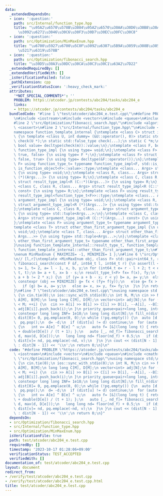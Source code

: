 ```yaml
---
data:
  _extendedDependsOn:
  - icon: ':question:'
    path: src/Internal/function_type.hpp
    title: "\u95A2\u6570\u578B\u3084\u95A2\u6570\u30AA\u30D6\u30B8\u30A7\u30AF\u30C8\
      \u3092\u6271\u3046\u30C6\u30F3\u30D7\u30EC\u30FC\u30C8"
  - icon: ':question:'
    path: src/Optimization/MinMaxEnum.hpp
    title: "\u6700\u5927\u6700\u5C0F\u3092\u6307\u5B9A\u3059\u308B\u305F\u3081\u306E\
      \u5217\u6319\u578B"
  - icon: ':question:'
    path: src/Optimization/fibonacci_search.hpp
    title: "\u30D5\u30A3\u30DC\u30CA\u30C3\u30C1\u63A2\u7D22"
  _extendedRequiredBy: []
  _extendedVerifiedWith: []
  _isVerificationFailed: false
  _pathExtension: cpp
  _verificationStatusIcon: ':heavy_check_mark:'
  attributes:
    '*NOT_SPECIAL_COMMENTS*': ''
    PROBLEM: https://atcoder.jp/contests/abc204/tasks/abc204_e
    links:
    - https://atcoder.jp/contests/abc204/tasks/abc204_e
  bundledCode: "#line 1 \"test/atcoder/abc204_e.test.cpp\"\n#define PROBLEM \"https://atcoder.jp/contests/abc204/tasks/abc204_e\"\
    \n#include <iostream>\n#include <vector>\n#include <queue>\n#include <cmath>\n\
    #line 2 \"src/Optimization/fibonacci_search.hpp\"\n#include <algorithm>\n#include\
    \ <cassert>\n#line 2 \"src/Internal/function_type.hpp\"\n#include <type_traits>\n\
    namespace function_template_internal {\ntemplate <class C> struct is_function_object\
    \ {\n template <class U, int dummy= (&U::operator(), 0)> static std::true_type\
    \ check(U *);\n static std::false_type check(...);\n static C *m;\n static constexpr\
    \ bool value= decltype(check(m))::value;\n};\ntemplate <class F, bool, bool> struct\
    \ function_type_impl {\n using type= void;\n};\ntemplate <class F> struct function_type_impl<F,\
    \ true, false> {\n using type= F *;\n};\ntemplate <class F> struct function_type_impl<F,\
    \ false, true> {\n using type= decltype(&F::operator());\n};\ntemplate <class\
    \ F> using function_type_t= typename function_type_impl<F, std::is_function_v<F>,\
    \ is_function_object<F>::value>::type;\ntemplate <class... Args> struct result_type_impl\
    \ {\n using type= void;\n};\ntemplate <class R, class... Args> struct result_type_impl<R\
    \ (*)(Args...)> {\n using type= R;\n};\ntemplate <class C, class R, class... Args>\
    \ struct result_type_impl<R (C::*)(Args...)> {\n using type= R;\n};\ntemplate\
    \ <class C, class R, class... Args> struct result_type_impl<R (C::*)(Args...)\
    \ const> {\n using type= R;\n};\ntemplate <class F> using result_type_t= typename\
    \ result_type_impl<function_type_t<F>>::type;\ntemplate <class... Args> struct\
    \ argument_type_impl {\n using type= void;\n};\ntemplate <class R, class... Args>\
    \ struct argument_type_impl<R (*)(Args...)> {\n using type= std::tuple<Args...>;\n\
    };\ntemplate <class C, class R, class... Args> struct argument_type_impl<R (C::*)(Args...)>\
    \ {\n using type= std::tuple<Args...>;\n};\ntemplate <class C, class R, class...\
    \ Args> struct argument_type_impl<R (C::*)(Args...) const> {\n using type= std::tuple<Args...>;\n\
    };\ntemplate <class F> using argument_type_t= typename argument_type_impl<function_type_t<F>>::type;\n\
    template <class T> struct other_than_first_argument_type_impl {\n using type=\
    \ void;\n};\ntemplate <class T, class... Args> struct other_than_first_argument_type_impl<std::tuple<T,\
    \ Args...>> {\n using type= std::tuple<Args...>;\n};\ntemplate <class T> using\
    \ other_than_first_argument_type_t= typename other_than_first_argument_type_impl<T>::type;\n\
    }\nusing function_template_internal::result_type_t, function_template_internal::argument_type_t,\
    \ function_template_internal::other_than_first_argument_type_t;\n#line 2 \"src/Optimization/MinMaxEnum.hpp\"\
    \nenum MinMaxEnum { MAXIMIZE= -1, MINIMIZE= 1 };\n#line 6 \"src/Optimization/fibonacci_search.hpp\"\
    \n// [l,r]\ntemplate <MinMaxEnum obj, class F> std::pair<int64_t, result_type_t<F>>\
    \ fibonacci_search(const F &f, int64_t l, int64_t r) {\n assert(l <= r);\n int64_t\
    \ s= 1, t= 2, a= l - 1, x, b, y;\n for (int64_t e= r - l + 2; t < e;) std::swap(s+=\
    \ t, t);\n b= a + t, x= b - s;\n result_type_t<F> fx= f(x), fy;\n for (bool g;\
    \ a + b != 2 * x;) {\n  if (y= a + b - x; r < y) b= a, a= y;\n  else {\n   if\
    \ constexpr (obj == MINIMIZE) g= fx < (fy= f(y));\n   else g= fx > (fy= f(y));\n\
    \   if (g) b= a, a= y;\n   else a= x, x= y, fx= fy;\n  }\n }\n return {x, fx};\n\
    }\n#line 7 \"test/atcoder/abc204_e.test.cpp\"\nusing namespace std;\nsigned main()\
    \ {\n cin.tie(0);\n ios::sync_with_stdio(0);\n int N, M;\n cin >> N >> M;\n int\
    \ A[M], B[M];\n long long C[M], D[M];\n vector<int> adj[N];\n for (int i= 0; i\
    \ < M; ++i) {\n  cin >> A[i] >> B[i] >> C[i] >> D[i], --A[i], --B[i];\n  adj[A[i]].push_back(i),\
    \ adj[B[i]].push_back(i);\n }\n priority_queue<pair<long long, int>> pq;\n static\
    \ constexpr long long INF= 1e18;\n long long dist[N];\n fill_n(dist, N, INF);\n\
    \ dist[0]= 0, pq.emplace(0, 0);\n while (!pq.empty()) {\n  auto [d, u]= pq.top();\n\
    \  pq.pop();\n  d= -d;\n  if (dist[u] != d) continue;\n  for (auto e: adj[u])\
    \ {\n   int v= A[e] ^ B[e] ^ u;\n   auto f= [&](long long t) { return t + C[e]\
    \ + double(D[e]) / (t + 1); };\n   auto [_, nd_f]= fibonacci_search<MINIMIZE>(f,\
    \ d, max(d, D[e]));\n   long long nd= floor(nd_f) + 0.5;\n   if (dist[v] > nd)\
    \ dist[v]= nd, pq.emplace(-nd, v);\n  }\n }\n cout << (dist[N - 1] == INF ? -1\
    \ : dist[N - 1]) << '\\n';\n return 0;\n}\n"
  code: "#define PROBLEM \"https://atcoder.jp/contests/abc204/tasks/abc204_e\"\n#include\
    \ <iostream>\n#include <vector>\n#include <queue>\n#include <cmath>\n#include\
    \ \"src/Optimization/fibonacci_search.hpp\"\nusing namespace std;\nsigned main()\
    \ {\n cin.tie(0);\n ios::sync_with_stdio(0);\n int N, M;\n cin >> N >> M;\n int\
    \ A[M], B[M];\n long long C[M], D[M];\n vector<int> adj[N];\n for (int i= 0; i\
    \ < M; ++i) {\n  cin >> A[i] >> B[i] >> C[i] >> D[i], --A[i], --B[i];\n  adj[A[i]].push_back(i),\
    \ adj[B[i]].push_back(i);\n }\n priority_queue<pair<long long, int>> pq;\n static\
    \ constexpr long long INF= 1e18;\n long long dist[N];\n fill_n(dist, N, INF);\n\
    \ dist[0]= 0, pq.emplace(0, 0);\n while (!pq.empty()) {\n  auto [d, u]= pq.top();\n\
    \  pq.pop();\n  d= -d;\n  if (dist[u] != d) continue;\n  for (auto e: adj[u])\
    \ {\n   int v= A[e] ^ B[e] ^ u;\n   auto f= [&](long long t) { return t + C[e]\
    \ + double(D[e]) / (t + 1); };\n   auto [_, nd_f]= fibonacci_search<MINIMIZE>(f,\
    \ d, max(d, D[e]));\n   long long nd= floor(nd_f) + 0.5;\n   if (dist[v] > nd)\
    \ dist[v]= nd, pq.emplace(-nd, v);\n  }\n }\n cout << (dist[N - 1] == INF ? -1\
    \ : dist[N - 1]) << '\\n';\n return 0;\n}"
  dependsOn:
  - src/Optimization/fibonacci_search.hpp
  - src/Internal/function_type.hpp
  - src/Optimization/MinMaxEnum.hpp
  isVerificationFile: true
  path: test/atcoder/abc204_e.test.cpp
  requiredBy: []
  timestamp: '2023-10-17 01:28:06+09:00'
  verificationStatus: TEST_ACCEPTED
  verifiedWith: []
documentation_of: test/atcoder/abc204_e.test.cpp
layout: document
redirect_from:
- /verify/test/atcoder/abc204_e.test.cpp
- /verify/test/atcoder/abc204_e.test.cpp.html
title: test/atcoder/abc204_e.test.cpp
---
```

